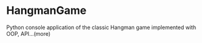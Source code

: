 # HangmanGame
Python console application of the classic Hangman game implemented with OOP, API...(more)
